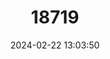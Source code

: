 ---
title: "18719"
category: "Pteropus caniceps"
draft: false
date: 2024-02-22 13:03:50
languages:
  English: ["Ashy-headed Flying-fox", "North Moluccan Flying Fox"]
  Spanish; Castilian: ["Zorro Volador De Cabeza Ceniciento"]
---